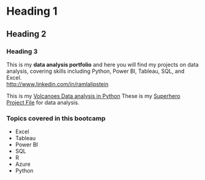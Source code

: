 # Heading 1
## Heading 2
### Heading 3
This is my **data analysis portfolio** and here you will find my projects on data analysis, covering skills including Python, Power BI, Tableau, SQL, and Excel.  
http://www.linkedin.com/in/ramlalipstein

This is my [Volcanoes Data analysis in Python](https://anaconda.cloud/share/notebooks/04c3a43b-c899-41ea-bf07-57ca1ebda316/overview)
These is my [Superhero Project File](./Power_BI_Projects/SuperHeroes.pbix) for data analysis.


### Topics covered in this bootcamp
- Excel
- Tableau
- Power BI
- SQL
- R
- Azure
- Python